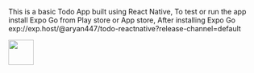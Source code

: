 This is a basic Todo App built using React Native,
To test or run the app install Expo Go from Play store or App store,
After installing Expo Go 
exp://exp.host/@aryan447/todo-reactnative?release-channel=default

[<img src="https://img.icons8.com/material-outlined/344/add-link.png" width="50"/>](exp://exp.host/@aryan447/todo-reactnative?release-channel=default)
